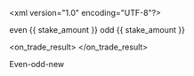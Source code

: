 <xml version="1.0" encoding="UTF-8"?> <dbot> <!-- Define Variables --> <variables> <variable name="even_count" type="number" value="0" /> <variable name="odd_count" type="number" value="0" /> <variable name="total_trades" type="number" value="0" /> <variable name="even_percentage" type="number" value="0" /> <variable name="odd_percentage" type="number" value="0" /> <variable name="stake_amount" type="number" value="1" /> <variable name="last_result" type="string" value="" /> </variables>

<!-- Trade Execution -->
<trade>
    <if condition="even_percentage > 55">
        <trade_type>even</trade_type>
        <stake>{{ stake_amount }}</stake>
    </if>
    <if condition="odd_percentage > 55">
        <trade_type>odd</trade_type>
        <stake>{{ stake_amount }}</stake>
    </if>
</trade>

<!-- Trade Result Handling -->
<on_trade_result>
    <set name="total_trades" value="total_trades + 1" />
    <if condition="last_result == 'even'">
        <set name="even_count" value="even_count + 1" />
    </if>
    <if condition="last_result == 'odd'">
        <set name="odd_count" value="odd_count + 1" />
    </if>
    <set name="even_percentage" value="(even_count / total_trades) * 100" />
    <set name="odd_percentage" value="(odd_count / total_trades) * 100" />
</on_trade_result>

</dbot> Even-odd-new
